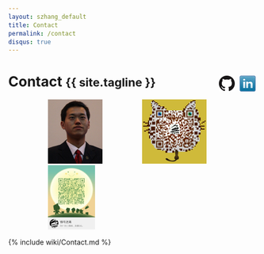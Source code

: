 ```yaml
---
layout: szhang_default 
title: Contact
permalink: /contact
disqus: true
---
```


# Contact <small>{{ site.tagline }}</small><a target="_blank" title="view my profile at Linkedin" href="https://www.linkedin.com/in/siangzhang" style="float:right;margin:5px;"><img src="/static/images/linkedin.png"></a><a target="_blank" title="visit my github repository" href="https://github.com/siangzhang" style="float:right;margin:5px;"><img src="/static/images/github.png"></a>

<a href="http://szhang.net"><img src="/static/images/zx.png" height="130px" style="margin-left:80px;"/></a><a href="/static/images/weixin.png"><img src="/static/images/weixin.png" height="130px" style="margin-left:80px;"/></a><a href="/static/images/qq.jpg"><img src="/static/images/qq.jpg" height="130px" style="margin-left:80px;"/></a>

<link href="//maxcdn.bootstrapcdn.com/font-awesome/4.4.0/css/font-awesome.min.css" rel="stylesheet">

{% include wiki/Contact.md %}

<div class="jiathis_style_32x32" style="margin:0 auto">
<a class="jiathis_button_qzone"></a>
<a class="jiathis_button_tsina"></a>
<a class="jiathis_button_weixin"></a>
<a href="http://www.jiathis.com/share" class="jiathis jiathis_txt jtico jtico_jiathis" target="_blank"></a>
<a class="jiathis_counter_style"></a>
</div>
<script type="text/javascript" src="http://v3.jiathis.com/code/jia.js" charset="utf-8"></script>
